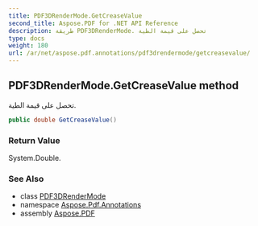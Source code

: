 ```yaml
---
title: PDF3DRenderMode.GetCreaseValue
second_title: Aspose.PDF for .NET API Reference
description: طريقة PDF3DRenderMode. تحصل على قيمة الطية
type: docs
weight: 180
url: /ar/net/aspose.pdf.annotations/pdf3drendermode/getcreasevalue/
---
```

## PDF3DRenderMode.GetCreaseValue method

تحصل على قيمة الطية.

```csharp
public double GetCreaseValue()
```

### Return Value

System.Double.

### See Also

* class [PDF3DRenderMode](../)
* namespace [Aspose.Pdf.Annotations](../../../aspose.pdf.annotations/)
* assembly [Aspose.PDF](../../../)